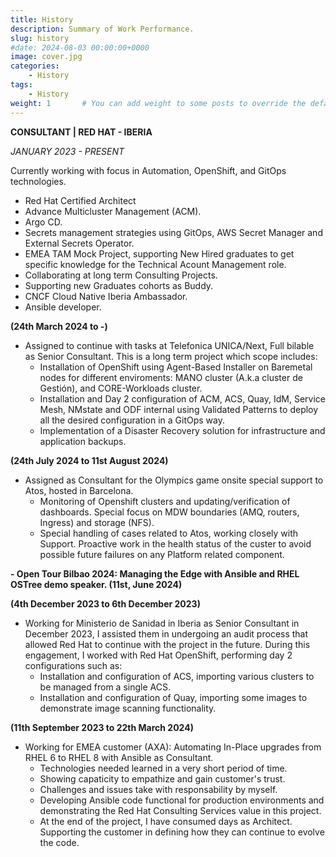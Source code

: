 ```yaml
---
title: History 
description: Summary of Work Performance.
slug: history
#date: 2024-08-03 00:00:00+0000
image: cover.jpg
categories:
    - History
tags:
    - History
weight: 1       # You can add weight to some posts to override the default sorting (date descending)
---
```


**CONSULTANT | RED HAT - IBERIA**

*JANUARY 2023 - PRESENT*

Currently working with focus in Automation, OpenShift, and GitOps  technologies.

- Red Hat Certified Architect
- Advance Multicluster Management (ACM).
- Argo CD.
- Secrets management strategies using GitOps, AWS Secret Manager and External Secrets Operator.
- EMEA TAM Mock Project, supporting New Hired graduates to get specific knowledge for the Technical Acount Management role.
- Collaborating at long term Consulting Projects.
- Supporting new Graduates cohorts as Buddy.
- CNCF Cloud Native Iberia Ambassador.
- Ansible developer.

**(24th March 2024 to -)**
- Assigned to continue with tasks at Telefonica UNICA/Next, Full bilable as Senior Consultant. This is a long term project which scope includes:
    - Installation of OpenShift using Agent-Based Installer on Baremetal nodes for different enviroments: MANO cluster (A.k.a cluster de Gestión), and CORE-Workloads cluster.
    - Installation and Day 2 configuration of ACM, ACS, Quay, IdM, Service Mesh, NMstate and ODF internal using Validated Patterns to deploy all the desired configuration in a GitOps way.
    - Implementation of a Disaster Recovery solution for infrastructure and application backups.

**(24th July 2024 to 11st August 2024)**
- Assigned as Consultant for the Olympics game onsite special support to Atos, hosted in Barcelona.
   - Monitoring of Openshift clusters and updating/verification of dashboards. Special focus on MDW boundaries (AMQ, routers, Ingress) and storage (NFS).
   - Special handling of cases related to Atos, working closely with Support. Proactive work in the health status of the custer to avoid possible future failures on any Platform related component.

**- Open Tour Bilbao 2024: Managing the Edge with Ansible and RHEL OSTree demo speaker. (11st, June 2024)**

**(4th December 2023 to  6th December 2023)**
- Working for Ministerio de Sanidad in Iberia as Senior Consultant in December 2023, I assisted them in undergoing an audit process that allowed Red Hat to continue with the project in the future. During this engagement, I worked with Red Hat OpenShift, performing day 2 configurations such as:
    - Installation and configuration of ACS, importing various clusters to be managed from a single ACS.
    - Installation and configuration of Quay, importing some images to demonstrate image scanning functionality.

**(11th September 2023 to  22th March 2024)**
- Working for EMEA customer (AXA): Automating In-Place upgrades from RHEL 6 to RHEL 8 with Ansible as Consultant. 
    - Technologies needed learned in a very short period of time.
    - Showing capaticity to empathize and gain customer's trust.
    - Challenges and issues take with responsability by myself.
    - Developing Ansible code functional for production environments and demonstrating the Red Hat Consulting Services value in this project.
    - At the end of the project, I have consumed days as Architect. Supporting the customer in defining how they can continue to evolve the code.

